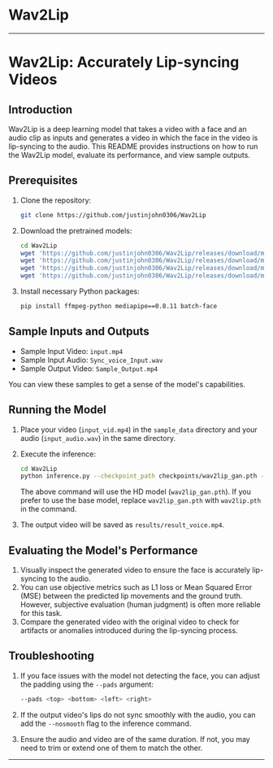 # Wav2Lip

---

# Wav2Lip: Accurately Lip-syncing Videos

## Introduction
Wav2Lip is a deep learning model that takes a video with a face and an audio clip as inputs and generates a video in which the face in the video is lip-syncing to the audio. This README provides instructions on how to run the Wav2Lip model, evaluate its performance, and view sample outputs.

## Prerequisites

1. Clone the repository:
   ```bash
   git clone https://github.com/justinjohn0306/Wav2Lip
   ```
   
2. Download the pretrained models:
   ```bash
   cd Wav2Lip
   wget 'https://github.com/justinjohn0306/Wav2Lip/releases/download/models/wav2lip.pth' -O 'checkpoints/wav2lip.pth'
   wget 'https://github.com/justinjohn0306/Wav2Lip/releases/download/models/wav2lip_gan.pth' -O 'checkpoints/wav2lip_gan.pth'
   wget 'https://github.com/justinjohn0306/Wav2Lip/releases/download/models/resnet50.pth' -O 'checkpoints/resnet50.pth'
   wget 'https://github.com/justinjohn0306/Wav2Lip/releases/download/models/mobilenet.pth' -O 'checkpoints/mobilenet.pth'
   ```

3. Install necessary Python packages:
   ```bash
   pip install ffmpeg-python mediapipe==0.8.11 batch-face
   ```

## Sample Inputs and Outputs

- Sample Input Video: `input.mp4`
- Sample Input Audio: `Sync_voice_Input.wav`
- Sample Output Video: `Sample_Output.mp4`

You can view these samples to get a sense of the model's capabilities.

## Running the Model

1. Place your video (`input_vid.mp4`) in the `sample_data` directory and your audio (`input_audio.wav`) in the same directory.
  
2. Execute the inference:
   ```bash
   cd Wav2Lip
   python inference.py --checkpoint_path checkpoints/wav2lip_gan.pth --face "../sample_data/input_vid.mp4" --audio "../sample_data/input_audio.wav"
   ```

   The above command will use the HD model (`wav2lip_gan.pth`). If you prefer to use the base model, replace `wav2lip_gan.pth` with `wav2lip.pth` in the command.

3. The output video will be saved as `results/result_voice.mp4`.

## Evaluating the Model's Performance

1. Visually inspect the generated video to ensure the face is accurately lip-syncing to the audio.
2. You can use objective metrics such as L1 loss or Mean Squared Error (MSE) between the predicted lip movements and the ground truth. However, subjective evaluation (human judgment) is often more reliable for this task.
3. Compare the generated video with the original video to check for artifacts or anomalies introduced during the lip-syncing process.

## Troubleshooting

1. If you face issues with the model not detecting the face, you can adjust the padding using the `--pads` argument:
   ```bash
   --pads <top> <bottom> <left> <right>
   ```

2. If the output video's lips do not sync smoothly with the audio, you can add the `--nosmooth` flag to the inference command.

3. Ensure the audio and video are of the same duration. If not, you may need to trim or extend one of them to match the other.

---
